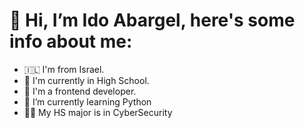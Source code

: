# 👋 Hi, I’m Ido Abargel, here's some info about me:
- 🇮🇱 I'm from Israel.
- 🏫 I'm currently in High School.
- 👀 I'm a frontend developer.
- 🌱 I’m currently learning Python
- 👨‍💻 My HS major is in CyberSecurity



<!---
D0TM4N/D0TM4N is a ✨ special ✨ repository because its `README.md` (this file) appears on your GitHub profile.
You can click the Preview link to take a look at your changes.
--->
